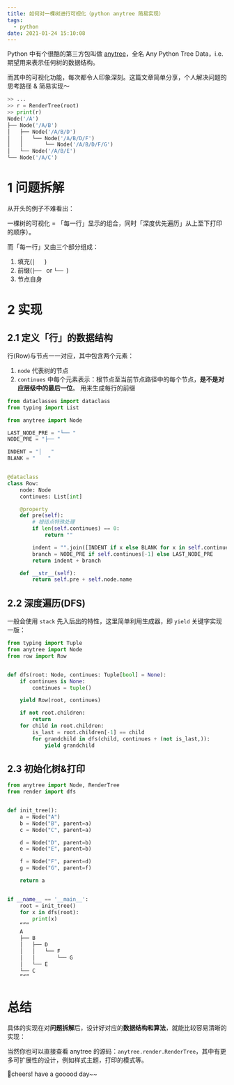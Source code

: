 ```yaml
---
title: 如何对一棵树进行可视化（python anytree 简易实现）
tags:
  - python
date: 2021-01-24 15:10:08
---
```



Python 中有个很酷的第三方包叫做 [anytree](https://github.com/c0fec0de/anytree)，全名 Any Python Tree Data，i.e. 期望用来表示任何树的数据结构。   

而其中的可视化功能，每次都令人印象深刻。这篇文章简单分享，个人解决问题的思考路径 & 简易实现～

<!-- more -->

```python
>> ...
>> r = RenderTree(root)
>> print(r)
Node('/A')
├── Node('/A/B')
│   ├── Node('/A/B/D')
│   │   └── Node('/A/B/D/F')
│   │       └── Node('/A/B/D/F/G')
│   └── Node('/A/B/E')
└── Node('/A/C')
```

# 1 问题拆解

从开头的例子不难看出：

一棵树的可视化 = 「每一行」显示的组合，同时「深度优先遍历」从上至下打印的顺序）。

而「每一行」又由三个部分组成：

1. 填充(`│   `)
2. 前缀(`├── ` or `└── `)
3. 节点自身


# 2 实现

## 2.1 定义「行」的数据结构
行(Row)与节点一一对应，其中包含两个元素：

1. `node` 代表树的节点 
2. `continues` 中每个元素表示：根节点至当前节点路径中的每个节点，**是不是对应层级中的最后一位**。 用来生成每行的前缀

```python
from dataclasses import dataclass
from typing import List

from anytree import Node

LAST_NODE_PRE = "└── "
NODE_PRE = "├── "

INDENT = "│   "
BLANK = "    "


@dataclass
class Row:
    node: Node
    continues: List[int]

    @property
    def pre(self):
        # 根结点特殊处理
        if len(self.continues) == 0:
            return ""

        indent = "".join([INDENT if x else BLANK for x in self.continues[:-1]])
        branch = NODE_PRE if self.continues[-1] else LAST_NODE_PRE
        return indent + branch

    def __str__(self):
        return self.pre + self.node.name
```

## 2.2 深度遍历(DFS)

一般会使用 `stack` 先入后出的特性，这里简单利用生成器，即 `yield` 关键字实现一版：


```python
from typing import Tuple
from anytree import Node
from row import Row


def dfs(root: Node, continues: Tuple[bool] = None):
    if continues is None:
        continues = tuple()

    yield Row(root, continues)

    if not root.children:
        return
    for child in root.children:
        is_last = root.children[-1] == child
        for grandchild in dfs(child, continues + (not is_last,)):
            yield grandchild
```

## 2.3 初始化树&打印


```python
from anytree import Node, RenderTree
from render import dfs


def init_tree():
    a = Node("A")
    b = Node("B", parent=a)
    c = Node("C", parent=a)

    d = Node("D", parent=b)
    e = Node("E", parent=b)

    f = Node("F", parent=d)
    g = Node("G", parent=f)

    return a


if __name__ == '__main__':
    root = init_tree()
    for x in dfs(root):
        print(x)
    “”“
    A
    ├── B
    │   ├── D
    │   │   └── F
    │   │       └── G
    │   └── E
    └── C
    ”“”
```

# 总结
具体的实现在对**问题拆解**后，设计好对应的**数据结构和算法**，就能比较容易清晰的实现：

当然你也可以直接查看 anytree 的源码：`anytree.render.RenderTree`，其中有更多可扩展性的设计，例如样式主题，打印的模式等。

🍻cheers! have a gooood day~~

